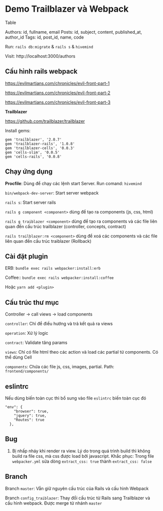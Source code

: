 # Demo Trailblazer và Webpack
Table

Authors: id, fullname, email
Posts: id, subject, content, published_at, author_id
Tags: id, post_id, name, code

Run: `rails db:migrate` & `rails s` & `hivemind`

Visit: http://localhost:3000/authors

## Cấu hình rails webpack

https://evilmartians.com/chronicles/evil-front-part-1

https://evilmartians.com/chronicles/evil-front-part-2

https://evilmartians.com/chronicles/evil-front-part-3

**Trailblazer**

https://github.com/trailblazer/trailblazer

Install gems:
```
gem 'trailblazer', '2.0.7'
gem 'trailblazer-rails', '1.0.8'
gem 'trailblazer-cells', '0.0.3'
gem 'cells-slim', '0.0.5'
gem 'cells-rails', '0.0.8'
```

## Chạy ứng dụng

**Procfile**: Dùng để chạy các lệnh start Server. Run comand: `hivemind`

`bin/webpack-dev-server`: Start server webpack

`rails s`: Start server rails

`rails g component <component>` dùng để tạo ra components (js, css, html)

`rails g traiblazer <component>` dùng để tạo ra components và các file liên quan đến cấu trúc trailblazer (controller, concepts, contract)

`rails trailblazer:rm <component>` dùng để xoá các components và các file liên quan đến cấu trúc traiblazer (Rollback)

## Cài đặt plugin

ERB: `bundle exec rails webpacker:install:erb`

Coffee:: `bundle exec rails webpacker:install:coffee`

Hoặc `yarn add <plugin>`

## Cấu trúc thư mục

Controller -> call views -> load components

`controller`: Chỉ để điều hướng và trả kết quả ra views

`operation`: Xử lý logic

`contract`: Validate tâng params

`views`: Chỉ có file html theo các action và load các partial từ components. Có thể dùng Cell

`components`: Chứa các file js, css, images, partial. Path: `frontend/components/`

## eslintrc

Nếu dùng biến toàn cục thì bổ sung vào file `eslintrc` biến toàn cục đó
```
"env": {
    "browser": true,
    "jquery": true,
    "Routes": true
  },
```

## Bug

1. Bị nhấp nháy khi render ra view. Lý do trong quá trình build thì không build ra file css, mà css được load bởi javascript. Khắc phục: Trong file `webpacker.yml` sửa dòng `extract_css: true` thành `extract_css: false`

## Branch

Branch `master`: Vẫn giữ nguyên cấu trúc của Rails và cấu hình Webpack

Branch `config_traiblazer`: Thay đổi cấu trúc từ Rails sang Trailblazer và cấu hình webpack. Được merge từ nhánh `master`
